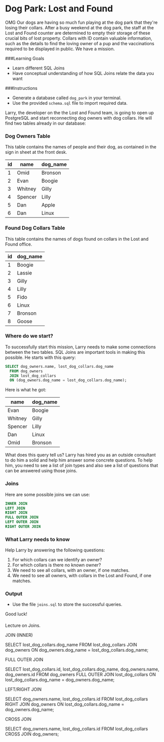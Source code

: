 # Dog Park: Lost and Found

OMG Our dogs are having so much fun playing at the dog park that they're losing their collars. After a busy weekend at the dog park, the staff at the Lost and Found counter are determined to empty their storage of these crucial bits of lost property. Collars with ID contain valuable information, such as the details to find the loving owner of a pup and the vaccinations required to be displayed in public. We have a mission.

###Learning Goals
* Learn different SQL Joins
* Have conceptual understanding of how SQL Joins relate the data you want

###Instructions

* Generate a database called `dog_park` in your terminal.
* Use the provided `schema.sql` file to import required data.

Larry, the developer on the the Lost and Found team, is going to open up PostgreSQL and start reconnecting dog owners with dog collars. He will find two tables already in our database:

### Dog Owners Table

This table contains the names of people and their dog, as contained in the sign in sheet at the front desk.

| id |  name   | dog_name
|----|---------|----------
|  1 | Omid    | Bronson
|  2 | Evan    | Boogie
|  3 | Whitney | Gilly
|  4 | Spencer | Lilly
|  5 | Dan     | Apple
|  6 | Dan     | Linux

### Found Dog Collars Table

This table contains the names of dogs found on collars in the Lost and Found office.

| id | dog_name  
|----|----------  
|  1 | Boogie  
|  2 | Lassie  
|  3 | Gilly  
|  4 | Lilly  
|  5 | Fido  
|  6 | Linux  
|  7 | Bronson  
|  8 | Goose  

### Where do we start?

To successfully start this mission, Larry needs to make some connections between the two tables. SQL Joins are important tools in making this possible. He starts with this query:

```SQL  
SELECT dog_owners.name, lost_dog_collars.dog_name  
  FROM dog_owners  
  JOIN lost_dog_collars  
  ON (dog_owners.dog_name = lost_dog_collars.dog_name);
```

Here is what he got:

|  name   | dog_name
|---------|----------
| Evan    | Boogie
| Whitney | Gilly
| Spencer | Lilly
| Dan     | Linux
| Omid    | Bronson

What does this query tell us? Larry has hired you as an outside consultant to do him a solid and help him answer some concrete questions. To help him, you need to see a list of join types and also see a list of questions that can be answered using those joins.

### Joins

Here are some possible joins we can use:

```SQL
INNER JOIN
LEFT JOIN
RIGHT JOIN
FULL OUTER JOIN
LEFT OUTER JOIN
RIGHT OUTER JOIN
```

### What Larry needs to know

Help Larry by answering the following questions:

1. For which collars can we identify an owner?
2. For which collars is there no known owner?
3. We need to see all collars, with an owner, if one matches.
4. We need to see all owners, with collars in the Lost and Found, if one matches.

### Output
* Use the file `joins.sql` to store the successful queries.

Good luck!


####

Lecture on Joins.

JOIN (INNER)

SELECT lost_dog_collars.dog_name
FROM lost_dog_collars
JOIN dog_owners
ON dog_owners.dog_name = lost_dog_collars.dog_name;

FULL OUTER JOIN

SELECT lost_dog_collars.id, lost_dog_collars.dog_name, dog_owners.name, dog_owners.id
FROM dog_owners
FULL OUTER JOIN lost_dog_collars
ON lost_dog_collars.dog_name = dog_owners.dog_name;

LEFT/RIGHT JOIN

SELECT dog_owners.name, lost_dog_collars.id
FROM lost_dog_collars
RIGHT JOIN dog_owners
ON lost_dog_collars.dog_name = dog_owners.dog_name;

CROSS JOIN

SELECT dog_owners.name, lost_dog_collars.id
FROM lost_dog_collars
CROSS JOIN dog_owners;
